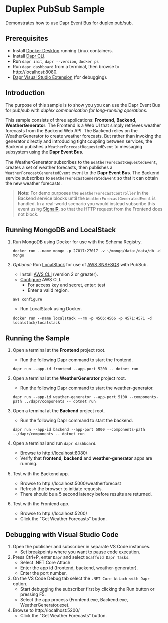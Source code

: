 # Duplex PubSub Sample

Demonstrates how to use Dapr Event Bus for duplex pub/sub.

## Prerequisites
- Install [Docker Desktop](https://www.docker.com/products/docker-desktop) running Linux containers.
- Install [Dapr CLI](https://docs.dapr.io/getting-started/install-dapr-cli/).
- Run `dapr init`, `dapr --version`, `docker ps`
- Run `dapr dashboard` from a terminal, then browse to http://localhost:8080.
- [Dapr Visual Studio Extension](https://github.com/microsoft/vscode-dapr) (for debugging).

## Introduction

The purpose of this sample is to show you you can use the Dapr Event Bus for pub/sub with _duplex communication for long-running operations_.

This sample consists of three applications: **Frontend**, **Backend**, **WeatherGenerator**. The Frontend is a Web UI that simply retrieves weather forecasts from the Backend Web API. The Backend relies on the WeatherGenerator to create weather forecasts. But rather than invoking the generator directly and introducing tight coupling between services, the Backend pubishes a `WeatherForecastRequestedEvent` to messaging subsystem using the **Dapr Event Bus**.

The WeatherGenerator subscribes to the `WeatherForecastRequestedEvent`, creates a set of weather forecasts, then publishes a `WeatherForecastGeneratedEvent` event to the **Dapr Event Bus**. The Backend service subscribes to `WeatherForecastGeneratedEvent` so that it can obtain the new weather forecasts.

> **Note**: For demo purposes the `WeatherForecastController` in the Backend service blocks until the `WeatherForecastGeneratedEvent` is handled. In a real-world scenario you would instead subscribe this event using [SignalR](https://dotnet.microsoft.com/apps/aspnet/signalr), so that the HTTP request from the Frontend does not block.

## Running MongoDB and LocalStack 

1. Run MongoDB using Docker for use with the Schema Registry.

   ```
   docker run --name mongo -p 27017:27017 -v ~/mongo/data:/data/db -d mongo
   ```

2. *Optional:* Run [LocalStack](https://github.com/localstack/localstack) for use of [AWS SNS+SQS](https://docs.dapr.io/operations/components/setup-pubsub/supported-pubsub/setup-aws-snssqs/) with PubSub.
   - Install [AWS CLI](https://docs.aws.amazon.com/cli/latest/userguide/install-cliv2.html) (version 2 or greater).
   - [Configure](https://docs.aws.amazon.com/cli/latest/userguide/cli-chap-configure.html) AWS CLI.
     - For access key and secret, enter: test
     - Enter a valid region.

   ```
   aws configure
   ```

   - Run LocalStack using Docker.

   ```
   docker run --name localstack --rm -p 4566:4566 -p 4571:4571 -d localstack/localstack
   ```

## Running the Sample

1. Open a terminal at the **Frontend** project root.
   - Run the following Dapr command to start the frontend.

    ```
    dapr run --app-id frontend --app-port 5200 -- dotnet run
    ```

2. Open a terminal at the **WeatherGenerator** project root.
   - Run the following Dapr command to start the weather-generator.

    ```
    dapr run --app-id weather-generator --app-port 5100 --components-path ../dapr/components -- dotnet run
    ```

3. Open a terminal at the **Backend** project root.
   - Run the following Dapr command to start the backend.

    ```
    dapr run --app-id backend --app-port 5000 --components-path ../dapr/components -- dotnet run
    ```

4. Open a terminal and run `dapr dashboard`.
   - Browse to http://localhost:8080/
   - Verify that **frontend**, **backend** and **weather-generator** apps are running.
5. Test with the Backend app.
   - Browse to http://localhost:5000/weatherforecast
   - Refresh the browser to initiate requests.
   - There should be a 5 second latency before results are returned.
6. Test with the Frontend app.
   - Browse to http://localhost:5200/
   - Click the "Get Weather Forecasts" button.

## Debugging with Visual Studio Code

1. Open the publisher and subscriber in separate VS Code instances.
   - Set breakpoints where you want to pause code execution.
2. Press Ctrl+P, enter `Dapr` and select `Scaffold Dapr Tasks`.
   - Select .NET Core Attach
   - Enter the app id (frontend, backend, weather-generator).
   - Enter the port number.
3. On the VS Code Debug tab select the `.NET Core Attach with Dapr` option.
   - Start debugging the subscriber first by  clicking the Run button or pressing F5.
   - Select the app process (Frontend.exe, Backend.exe, WeatherGenerator.exe).
4. Browse to http://localhost:5200/
   - Click the "Get Weather Forecasts" button.
